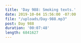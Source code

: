 ```yaml
---
title: 'Day 988: Smoking texts.'
date: 2019-10-04 15:56:00 -07:00
file: "/uploads/Day-988.mp3"
post: Day 988
duration: '00:07:48'
length: 6841627
---
```


